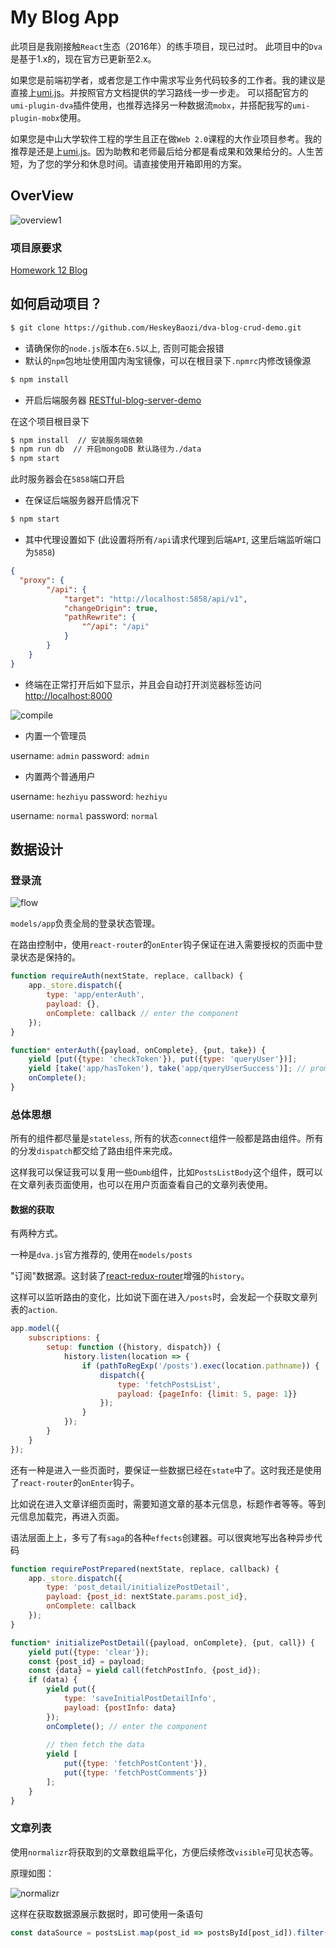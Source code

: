 # My Blog App

此项目是我刚接触`React`生态（2016年）的练手项目，现已过时。
此项目中的`Dva`是基于1.x的，现在官方已更新至2.x。

如果您是前端初学者，或者您是工作中需求写业务代码较多的工作者。我的建议是直接上[umi.js](https://umijs.org/)。并按照官方文档提供的学习路线一步一步走。
可以搭配官方的`umi-plugin-dva`插件使用，也推荐选择另一种数据流`mobx`，并搭配我写的`umi-plugin-mobx`使用。

如果您是中山大学软件工程的学生且正在做`Web 2.0`课程的大作业项目参考。我的推荐是还是上[umi.js](https://umijs.org/)。因为助教和老师最后给分都是看成果和效果给分的。人生苦短，为了您的学分和休息时间。请直接使用开箱即用的方案。

## OverView

![overview1](./readme_img/005.png)

### 项目原要求

[Homework 12 Blog](http://my.ss.sysu.edu.cn/wiki/display/WEB/Homework+12+Blog)

## 如何启动项目？

```bash
$ git clone https://github.com/HeskeyBaozi/dva-blog-crud-demo.git
```

- 请确保你的`node.js`版本在`6.5`以上, 否则可能会报错
- 默认的`npm`包地址使用国内淘宝镜像，可以在根目录下`.npmrc`内修改镜像源

```bash
$ npm install
```

- 开启后端服务器
[RESTful-blog-server-demo](https://github.com/HeskeyBaozi/RESTful-blog-server-demo)

在这个项目根目录下

```bash
$ npm install  // 安装服务端依赖
$ npm run db  // 开启mongoDB 默认路径为./data
$ npm start
```
此时服务器会在`5858`端口开启

- 在保证后端服务器开启情况下
```bash
$ npm start
```

- 其中代理设置如下 (此设置将所有`/api`请求代理到后端`API`, 这里后端监听端口为`5858`)
```json
{
  "proxy": {
        "/api": {
            "target": "http://localhost:5858/api/v1",
            "changeOrigin": true,
            "pathRewrite": {
                "^/api": "/api"
            }
        }
    }
}
```

- 终端在正常打开后如下显示，并且会自动打开浏览器标签访问 [http://localhost:8000](http://localhost:8000)

![compile](./readme_img/compile.png)

- 内置一个管理员

username: `admin` password: `admin`

- 内置两个普通用户

username: `hezhiyu` password: `hezhiyu`

username: `normal` password: `normal`

## 数据设计

### 登录流

![flow](./readme_img/log-flow.png)

`models/app`负责全局的登录状态管理。

在路由控制中，使用`react-router`的`onEnter`钩子保证在进入需要授权的页面中登录状态是保持的。
```javascript
function requireAuth(nextState, replace, callback) {
    app._store.dispatch({
        type: 'app/enterAuth',
        payload: {},
        onComplete: callback // enter the component
    });
}

function* enterAuth({payload, onComplete}, {put, take}) {
    yield [put({type: 'checkToken'}), put({type: 'queryUser'})];
    yield [take('app/hasToken'), take('app/queryUserSuccess')]; // promise the logged state
    onComplete();
}
```

### 总体思想

所有的组件都尽量是`stateless`, 所有的状态`connect`组件一般都是路由组件。所有的分发`dispatch`都交给了路由组件来完成。

这样我可以保证我可以复用一些`Dumb`组件，比如`PostsListBody`这个组件，既可以在文章列表页面使用，也可以在用户页面查看自己的文章列表使用。

#### 数据的获取

有两种方式。

一种是`dva.js`官方推荐的, 使用在`models/posts`

"订阅"数据源。这封装了[react-redux-router](https://github.com/reactjs/react-router-redux)增强的`history`。

这样可以监听路由的变化，比如说下面在进入`/posts`时，会发起一个获取文章列表的`action`.

```javascript
app.model({
    subscriptions: {
        setup: function ({history, dispatch}) {
            history.listen(location => {
                if (pathToRegExp('/posts').exec(location.pathname)) {
                    dispatch({
                        type: 'fetchPostsList',
                        payload: {pageInfo: {limit: 5, page: 1}}
                    });
                }
            });
        }
    }
});
```

还有一种是进入一些页面时，要保证一些数据已经在`state`中了。这时我还是使用了`react-router`的`onEnter`钩子。

比如说在进入文章详细页面时，需要知道文章的基本元信息，标题作者等等。等到元信息加载完，再进入页面。

语法层面上上，多亏了有`saga`的各种`effects`创建器。可以很爽地写出各种异步代码

```javascript
function requirePostPrepared(nextState, replace, callback) {
    app._store.dispatch({
        type: 'post_detail/initializePostDetail',
        payload: {post_id: nextState.params.post_id},
        onComplete: callback
    });
}

function* initializePostDetail({payload, onComplete}, {put, call}) {
    yield put({type: 'clear'});
    const {post_id} = payload;
    const {data} = yield call(fetchPostInfo, {post_id});
    if (data) {
        yield put({
            type: 'saveInitialPostDetailInfo',
            payload: {postInfo: data}
        });
        onComplete(); // enter the component
        
        // then fetch the data
        yield [
            put({type: 'fetchPostContent'}),
            put({type: 'fetchPostComments'})
        ];
    }
}
```

### 文章列表

使用`normalizr`将获取到的文章数组扁平化，方便后续修改`visible`可见状态等。

原理如图：

![normalizr](./readme_img/normalized.png)

这样在获取数据源展示数据时，即可使用一条语句
```javascript
const dataSource = postsList.map(post_id => postsById[post_id]).filter(post => post);
```
